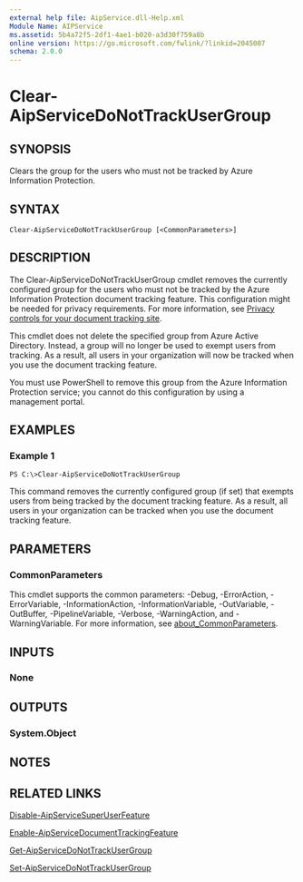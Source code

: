 ```yaml
---
external help file: AipService.dll-Help.xml
Module Name: AIPService
ms.assetid: 5b4a72f5-2df1-4ae1-b020-a3d30f759a8b
online version: https://go.microsoft.com/fwlink/?linkid=2045007
schema: 2.0.0
---
```


# Clear-AipServiceDoNotTrackUserGroup

## SYNOPSIS
Clears the group for the users who must not be tracked by Azure Information Protection.

## SYNTAX

```
Clear-AipServiceDoNotTrackUserGroup [<CommonParameters>]
```

## DESCRIPTION
The Clear-AipServiceDoNotTrackUserGroup cmdlet removes the currently configured group for the users who must not be tracked by the Azure Information Protection document tracking feature. This configuration might be needed for privacy requirements. For more information, see [Privacy controls for your document tracking site](https://docs.microsoft.com/information-protection/rms-client/client-admin-guide-document-tracking#privacy-controls-for-your-document-tracking-site).

This cmdlet does not delete the specified group from Azure Active Directory. Instead, a group will no longer be used to exempt users from tracking. As a result, all users in your organization will now be tracked when you use the document tracking feature. 

You must use PowerShell to remove this group from the Azure Information Protection service; you cannot do this configuration by using a management portal.

## EXAMPLES

### Example 1
```
PS C:\>Clear-AipServiceDoNotTrackUserGroup
```

This command removes the currently configured group (if set) that exempts users from being tracked by the document tracking feature. As a result, all users in your organization can be tracked when you use the document tracking feature.

## PARAMETERS

### CommonParameters
This cmdlet supports the common parameters: -Debug, -ErrorAction, -ErrorVariable, -InformationAction, -InformationVariable, -OutVariable, -OutBuffer, -PipelineVariable, -Verbose, -WarningAction, and -WarningVariable. For more information, see [about_CommonParameters](https://go.microsoft.com/fwlink/?LinkID=113216).

## INPUTS

### None

## OUTPUTS

### System.Object

## NOTES

## RELATED LINKS

[Disable-AipServiceSuperUserFeature](./Disable-AipServiceSuperUserFeature.md)

[Enable-AipServiceDocumentTrackingFeature](./Enable-AipServiceDocumentTrackingFeature.md)

[Get-AipServiceDoNotTrackUserGroup](./Get-AipServiceDoNotTrackUserGroup.md)

[Set-AipServiceDoNotTrackUserGroup](./Set-AipServiceDoNotTrackUserGroup.md)


